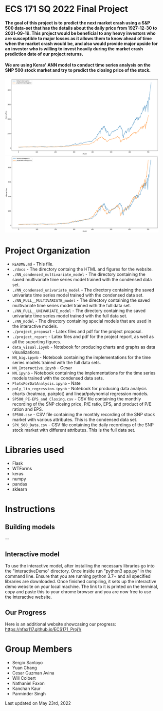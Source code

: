 # ECS 171 SQ 2022 Final Project

#### The goal of this project is to predict the next market crash using a S\&P 500 data-set that has the details about the daily price from 1927-12-30 to 2021-09-19. This project would be beneficial to any heavy investors who are susceptible to major losses as it allows them to know ahead of time when the market crash would be, and also would provide major upside for an investor who is willing to invest heavily during the market crash prediction date of our project returns. 

#### We are using Keras' ANN model to conduct time series analysis on the SNP 500 stock market and try to predict the closing price of the stock.

![Example](./project_report/p7.png)
![Example](./project_report/p8.png)

# Project Organization

- `README.md` - This file. 
- `./docs` - The directory containg the HTML and figures for the website.
- `./NN_condensed_multivariate_model` - The directory containing the saved multivariate time series model trained with the condensed data set. 
- `./NN_condensed_univariate_model` - The directory containing the saved univariate time series model trained with the condensed data set. 
- `./NN_FULL__MULTIVARIATE_model` - The directory containing the saved multivariate time series model trained with the full data set. 
- `./NN_FULL__UNIVARIATE_model` - The directory containing the saved univariate time series model trained with the full data set. 
- `./NN_model` - The directory containing special models that are used in the interactive models.
- `./project_proposal` - Latex files and pdf for the project proposal.
- `./project_report` - Latex files and pdf for the project report, as well as all the suporting figures.
- `data_visual.ipynb` - Notebook for producing charts and graphs as data visualizations.
- `NN_big.ipynb` - Notebook containing the implementations for the time series models trained with the full data sets. 
- `NN_Interactive.ipynb` - Cesar
- `NN.ipynb` - Notebook containing the implementations for the time series models trained with the condensed data sets. 
- `PlotsForDatAnalysis.ipynb` - Nate
- `poly_lin_regression.ipynb` - Notebook for producing data analysis charts (heatmap, pairplot) and linear/polynomial regression models.
- `SP500_PE-EPS_and_Closing.csv` - CSV file containing the monthly recording of the SNP closing price, P/E ratio, EPS, and product of P/E ration and EPS.
- `SP500.csv` - CSV file containing the monthly recording of the SNP stock market with various attributes. This is the condensed data set.
- `SPX_500_Data.csv` - CSV file containing the daily recordings of the SNP stock market with different attributes. This is the full data set. 

# Libraries used
 - Flask
 - WTForms
 - keras
 - numpy
 - pandas
 - sklearn

# Instructions
## Building models
--
## Interactive model
To use the interactive model, after installing the necessary libraries go into the "interactiveDemo" directory. Once inside run "python3 app.py" in the command line. Ensure that you are running python 3.7+ and all specified libraries are downloaded. Once finished compiling, it sets up the interactive demo website on your local machine. The link to it is printed on the terminal, copy and paste this to your chrome browser and you are now free to use the interactive website.

## Our Progress
Here is an additional website showcasing our progress: https://nfax117.github.io/ECS171_Proj1/
# Group Members

- Sergio Santoyo
- Yuan Chang
- Cesar Guzman Avina
- Will Colbert
- Nathaniel Faxon
- Kanchan Kaur
- Parminder Singh

Last updated on May 23rd, 2022
